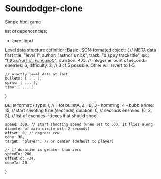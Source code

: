 # Soundodger-clone
Simple html game

list of dependencies:
- core: input

Level data structure definition:
Basic JSON-formated object:
{
    // META data first
    title: "level 1",
    author: "author's nick", 
    track: "display track title", 
    src: "https://url_of_song.mp3", 
    duration: 403, // integer amount of seconds
    enemies: 6,
    difficulty: 3, // 3 of 5 possible. Other will revert to 1-5

    // exactly level data at last
    bullets: [ ... ],
    spins: [ ... ],
    time: [ ... ]
}

Bullet format:
{
    type: 1, // 1 for bulletA, 2 - B, 3 - homming, 4 - bubble
    time: 15, // start shooting time (seconds)
    duration: 0, // seconds
    enemies: [0, 2, 3], // list of enemies indexes that should shoot

    speed: 300, // start shooting speed (when set to 300, it flies along diameter of main circle with 2 seconds) 
    offset: 0, // degrees ccw
    cone: 30,
    target: "player", // or center (default to player)
    
    // if duration is greater than zero
    speedTo: 200,
    offsetTo: -30,
    coneTo: 20,
} 